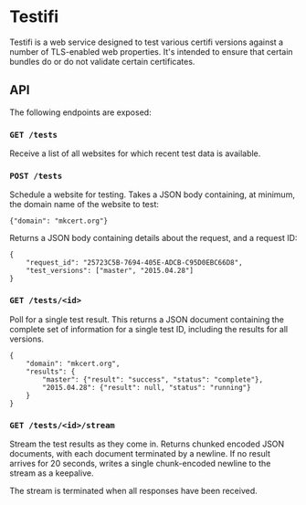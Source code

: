 # Testifi

Testifi is a web service designed to test various certifi versions against
a number of TLS-enabled web properties. It's intended to ensure that certain
bundles do or do not validate certain certificates.

## API

The following endpoints are exposed:

### `GET /tests`

Receive a list of all websites for which recent test data is available.

### `POST /tests`

Schedule a website for testing. Takes a JSON body containing, at minimum, the
domain name of the website to test:

    {"domain": "mkcert.org"}

Returns a JSON body containing details about the request, and a request ID:

    {
        "request_id": "25723C5B-7694-405E-ADCB-C95D0EBC66D8",
        "test_versions": ["master", "2015.04.28"]
    }

### `GET /tests/<id>`

Poll for a single test result. This returns a JSON document containing the
complete set of information for a single test ID, including the results for all
versions.

    {
        "domain": "mkcert.org",
        "results": {
            "master": {"result": "success", "status": "complete"},
            "2015.04.28": {"result": null, "status": "running"}
        }
    }

### `GET /tests/<id>/stream`

Stream the test results as they come in. Returns chunked encoded JSON
documents, with each document terminated by a newline. If no result arrives for
20 seconds, writes a single chunk-encoded newline to the stream as a keepalive.

The stream is terminated when all responses have been received.
